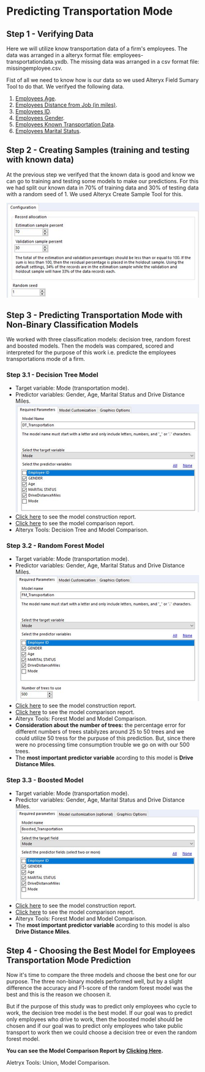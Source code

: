 # Predicting Transportation Mode

## Step 1 - Verifying Data

Here we will utilize know transportation data of a firm's employees. The data was arranged in a alteryx format file: employees-transportationdata.yxdb. The missing data was arranged in a csv format file: missingemployee.csv.

Fist of all we need to know how is our data so we used Alteryx Field Sumary Tool to do that. We verifyed the following data.

1. [Employees Age](https://github.com/DataGF/business-analytics/blob/main/predicting-transportation-mode/1_checkingDataAge.pdf).
2. [Employees Distance from Job (in miles)](https://github.com/DataGF/business-analytics/blob/main/predicting-transportation-mode/1_checkingDataDriveDistanceMiles.pdf).
3. [Employees ID](https://github.com/DataGF/business-analytics/blob/main/predicting-transportation-mode/1_checkingDataEmployeeID.pdf).
4. [Employees Gender](https://github.com/DataGF/business-analytics/blob/main/predicting-transportation-mode/1_checkingDataGender.pdf).
5. [Employees Known Transportation Data](https://github.com/DataGF/business-analytics/blob/main/predicting-transportation-mode/1_checkingDataKnowTransportationMode.pdf).
6. [Employees Marital Status](https://github.com/DataGF/business-analytics/blob/main/predicting-transportation-mode/1_checkingDataMaritalStatus.pdf).

## Step 2 - Creating Samples (training and testing with known data)

At the previous step we verifyed that the known data is good and know we can go to training and testing some models to make our predictions. For this we had split our known data in 70% of training data and 30% of testing data with a random seed of 1. We used Alteryx Create Sample Tool for this.

![70% training data and 30% testing data with a random seed 1](https://github.com/DataGF/business-analytics/blob/main/predicting-transportation-mode/2_creating_samples.JPG)

## Step 3 - Predicting Transportation Mode with Non-Binary Classification Models

We worked with three classification models: decision tree, random forest and boosted models. Then the models was compared, scored and interpreted for the purpose of this work i.e. predicte the employees transportations mode of a firm.

### Step 3.1 - Decision Tree Model

- Target variable: Mode (transportation mode).
- Predictor variables: Gender, Age, Marital Status and Drive Distance Miles.
![Target and Predictor variables](https://github.com/DataGF/business-analytics/blob/main/predicting-transportation-mode/3_1_Decision_Tree_Target_Predictor_Variables.JPG)
- [Click here](https://github.com/DataGF/business-analytics/blob/main/predicting-transportation-mode/3_1_decisionTreeContructed.pdf) to see the model construction report.
- [Click here](https://github.com/DataGF/business-analytics/blob/main/predicting-transportation-mode/3_1_decisionTreeComparison.pdf) to see the model comparison report.
- Alteryx Tools: Decision Tree and Model Comparison.

### Step 3.2 - Random Forest Model

- Target variable: Mode (transportation mode).
- Predictor variables: Gender, Age, Marital Status and Drive Distance Miles.
![Target and Predictor variables](https://github.com/DataGF/business-analytics/blob/main/predicting-transportation-mode/3_2_Random_Forest_Target_Predictor_Variables.JPG)
- [Click here](https://github.com/DataGF/business-analytics/blob/main/predicting-transportation-mode/3_2_randomForestContructed.pdf) to see the model construction report.
- [Click here](https://github.com/DataGF/business-analytics/blob/main/predicting-transportation-mode/3_2_randomForestComparison.pdf) to see the model comparison report.
- Alteryx Tools: Forest Model and Model Comparison.
- **Consideration about the number of trees:** the percentage error for different numbers of trees stabilyzes around 25 to 50 trees and we could utilize 50 tress for the purpuse of this prediction. But, since there were no processing time consumption trouble we go on with our 500 trees.
- The **most important predictor variable** acording to this model is **Drive Distance Miles**.

### Step 3.3 - Boosted Model

- Target variable: Mode (transportation mode).
- Predictor variables: Gender, Age, Marital Status and Drive Distance Miles.
![Target and Predictor variables](https://github.com/DataGF/business-analytics/blob/main/predicting-transportation-mode/3_3_Boosted_Model_Target_Predictor_Variables.JPG)
- [Click here](https://github.com/DataGF/business-analytics/blob/main/predicting-transportation-mode/3_3_boostedModelContructed.pdf) to see the model construction report.
- [Click here](https://github.com/DataGF/business-analytics/blob/main/predicting-transportation-mode/3_3_boostedModelComparison.pdf) to see the model comparison report.
- Alteryx Tools: Forest Model and Model Comparison.
- The **most important predictor variable** acording to this model is also **Drive Distance Miles**.

## Step 4 - Choosing the Best Model for Employees Transportation Mode Prediction

Now it's time to compare the three models and choose the best one for our purpose. The three non-binary models performed well, but by a slight difference the accuracy and F1-score of the random forest model was the best and this is the reason we choosen it.

But if the purpose of this study was to predict only employees who cycle to work, the decision tree model is the best model. If our goal was to predict only employees who drive to work, then the boosted model should be chosen and if our goal was to predict only employees who take public transport to work then we could choose a decision tree or even the random forest model.

**You can see the Model Comparison Report by [Clicking Here](https://github.com/DataGF/business-analytics/blob/main/predicting-transportation-mode/4_choosingBestModelReport.pdf).**

Aletryx Tools: Union, Model Comparison.
